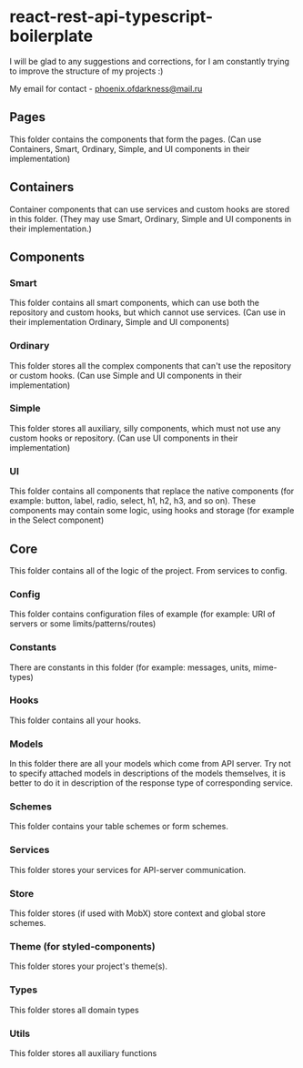# react-rest-api-typescript-boilerplate

I will be glad to any suggestions and corrections, for I am constantly trying to improve the structure of my projects :)

My email for contact - phoenix.ofdarkness@mail.ru

## Pages

This folder contains the components that form the pages. (Can use Containers, Smart, Ordinary, Simple, and UI components in their implementation)

## Containers

Container components that can use services and custom hooks are stored in this folder. (They may use Smart, Ordinary, Simple and UI components in their implementation.)

## Components

### Smart

This folder contains all smart components, which can use both the repository and custom hooks, but which cannot use services. (Can use in their implementation Ordinary, Simple and UI components)

### Ordinary

This folder stores all the complex components that can't use the repository or custom hooks. (Can use Simple and UI components in their implementation)

### Simple

This folder stores all auxiliary, silly components, which must not use any custom hooks or repository. (Can use UI components in their implementation)

### UI

This folder contains all components that replace the native components (for example: button, label, radio, select, h1, h2, h3, and so on). These components may contain some logic, using hooks and storage (for example in the Select component)

## Core

This folder contains all of the logic of the project. From services to config.

### Config

This folder contains configuration files of example (for example: URI of servers or some limits/patterns/routes)

### Constants

There are constants in this folder (for example: messages, units, mime-types)

### Hooks

This folder contains all your hooks.

### Models

In this folder there are all your models which come from API server. Try not to specify attached models in descriptions of the models themselves, it is better to do it in description of the response type of corresponding service.

### Schemes

This folder contains your table schemes or form schemes.

### Services

This folder stores your services for API-server communication.

### Store

This folder stores (if used with MobX) store context and global store schemes.

### Theme (for styled-components)

This folder stores your project's theme(s).

### Types

This folder stores all domain types

### Utils

This folder stores all auxiliary functions
